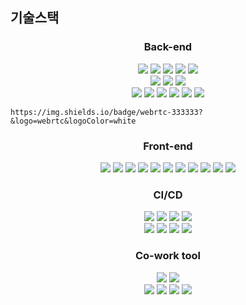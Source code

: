 ## 기술스택

<h3 align="center">Back-end</h3>

<p align="center">
	<img src="https://img.shields.io/badge/springboot-6DB33F?&logo=springboot&logoColor=white">
    <img src="https://img.shields.io/badge/java-007396?&logo=java&logoColor=white">
    <img src="https://img.shields.io/badge/gradle-02303A?&logo=gradle&logoColor=white">
    <img src="https://img.shields.io/badge/springsecurity-6DB33F?&logo=springsecurity&logoColor=white">
    <img src="https://img.shields.io/badge/JWT-000000?&logo=jsonwebtokens&logoColor=white">
    <br>
    <img src="https://img.shields.io/badge/hibernate-59666C?&logo=hibernate&logoColor=white">
    <img src="https://img.shields.io/badge/mysql-4479A1?&logo=mysql&logoColor=white">
    <img src="https://img.shields.io/badge/redis-DC382D?&logo=redis&logoColor=white">
    <br>
    <img src="https://img.shields.io/badge/python-3776AB?&logo=python&logoColor=white">
    <img src="https://img.shields.io/badge/selenium-43B02A?&logo=selenium&logoColor=white">
    <img src="https://img.shields.io/badge/openvidu-5294E2?&logo=openvidu&logoColor=white">  
    <img src="https://img.shields.io/badge/webrtc-333333?&logo=webrtc&logoColor=white">  
    <img src="https://img.shields.io/badge/openvidu-5294E2?&logo=openvidu&logoColor=white">  
    <img src="https://img.shields.io/badge/openvidu-5294E2?&logo=openvidu&logoColor=white">  

    https://img.shields.io/badge/webrtc-333333?&logo=webrtc&logoColor=white

    

    

</p>


<h3 align="center">Front-end</h3>
<p align="center">
	<img src="https://img.shields.io/badge/react-61DAFB?&logo=react&logoColor=white">
    <img src="https://img.shields.io/badge/redux-764ABC?&logo=redux&logoColor=white">
    <img src="https://img.shields.io/badge/mui-007FFF?&logo=mui&logoColor=white">
    <img src="https://img.shields.io/badge/axios-5A29E4?&logo=axios&logoColor=white">
    <img src="https://img.shields.io/badge/prettier-F7B93E?&logo=prettier&logoColor=white">
    <img src="https://img.shields.io/badge/typescript-3178C6?&logo=typescript&logoColor=white">
     <img src="https://img.shields.io/badge/eslint-4B32C3?&logo=eslint&logoColor=white">
     <img src="https://img.shields.io/badge/typescript-3178C6?&logo=typescript&logoColor=white">
     <img src="https://img.shields.io/badge/chartdotjs-FF6384?&logo=chartdotjs&logoColor=white">
     <img src="https://img.shields.io/badge/styledcomponents-DB7093?&logo=styledcomponents&logoColor=white">
     <img src="https://img.shields.io/badge/reactrouter-CA4245?&logo=reactrouter&logoColor=white">

     

  
</p>


<h3 align="center">CI/CD</h3>
<p align="center">
	<img src="https://img.shields.io/badge/docker-2496ED?&logo=docker&logoColor=white">
	<img src="https://img.shields.io/badge/ubuntu-E95420?&logo=ubuntu&logoColor=white">
	<img src="https://img.shields.io/badge/jenkins-D24939?&logo=jenkins&logoColor=white">
  <img src="https://img.shields.io/badge/nginx-009639?&logo=nginx&logoColor=white">
  
  <br>
  <img src="https://img.shields.io/badge/amazon ec2-FF9900?&logo=amazon ec2&logoColor=white">
  <img src="https://img.shields.io/badge/amazonrds-527FFF?&logo=amazonrds&logoColor=white">
  <img src="https://img.shields.io/badge/amazons3-569A31?&logo=amazons3&logoColor=white">
  <img src="https://img.shields.io/badge/amazonaws-232F3E?&logo=amazonaws&logoColor=white">
</p>

<h3 align="center">Co-work tool</h3>
<p align="center">
<img src="https://img.shields.io/badge/Jira-0052CC?&logo=Jira Software&logoColor=white">
<img src="https://img.shields.io/badge/Mattermost-0058CC?&logo=Mattermost&logoColor=white">
<br>
<img src="https://img.shields.io/badge/GitLab-FC6D26?&logo=GitLab&logoColor=white">
<img src="https://img.shields.io/badge/Figma-F24E1E?&logo=Figma&logoColor=white">
<img src="https://img.shields.io/badge/Notion-000000?&logo=Notion&logoColor=white">
<img src="https://img.shields.io/badge/Postman-FF6C37?&logo=Postman&logoColor=white">
</p>


<br>
